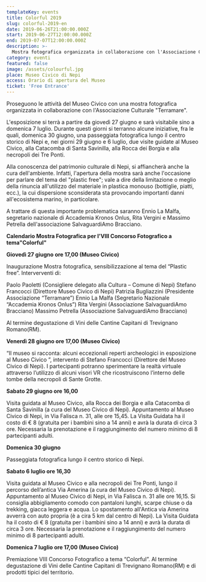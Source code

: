 ```yaml
---
templateKey: events
title: Colorful 2019
slug: colorful-2019-en
date: 2019-06-26T21:00:00.000Z
start: 2019-06-27T12:00:00.000Z
end: 2019-07-07T12:00:00.000Z
description: >-
  Mostra fotografica organizzata in collaborazione con l'Associazione Culturale Terramare. Passeggiata fotografica e visite guidate al Museo, alle Catacombe di Santa Savinilla ed alla Rocca dei Borgia
category: eventi
featured: false
image: /assets/colourful.jpg
place: Museo Civico di Nepi
access: Orario di apertura del Museo
ticket: 'Free Entrance'
---
```

Proseguono le attività del Museo Civico con una mostra fotografica organizzata in collaborazione con l'Associazione Culturale "Terramare".

L'esposizione si terrà a partire da giovedì 27 giugno e sarà visitabile sino a domenica 7 luglio. Durante questi giorni si terranno alcune iniziative, fra le quali, domenica 30 giugno, una passeggiata fotografica lungo il centro storico di Nepi e, nei giorni 29 giugno e 6 luglio, due visite guidate al Museo Civico, alla Catacomba di Santa Savinilla, alla Rocca dei Borgia e alla necropoli dei Tre Ponti.

Alla conoscenza del patrimonio culturale di Nepi, si affiancherà anche la cura dell'ambiente. Infatti, l'apertura della mostra sarà anche l'occasione per parlare del tema del "plastic free"; vale a dire della limitazione o meglio della rinuncia all'utilizzo del materiale in plastica monouso (bottiglie, piatti, ecc.), la cui dispersione sconsiderata sta provocando importanti danni all'ecosistema marino, in particolare.

A trattare di questa importante problematica saranno Ennio La Malfa, segretario nazionale di Accademia Kronos Onlus, Rita Vergini e Massimo Petrella dell'associazione SalvaguardiAmo Bracciano.

**Calendario Mostra Fotografica per l'VIII Concorso Fotografico a tema"Colorful"**

**Giovedì 27 giugno ore 17,00 (Museo Civico)**

Inaugurazione Mostra fotografica, sensibilizzazione al tema del “Plastic free”.
Interverventi di:

Paolo Paoletti (Consigliere delegato alla Cultura – Comune di Nepi)
Stefano Francocci (Direttore Museo Civico di Nepi)
Patrizia Bugliazzini (Presidente Associazione “Terramare”)
Ennio La Malfa (Segretario Nazionale “Accademia Kronos Onlus”)
Rita Vergini (Associazione SalvaguardiAmo Bracciano)
Massimo Petrella (Associazione SalvaguardiAmo Bracciano)

Al termine degustazione di Vini delle Cantine Capitani di Trevignano Romano(RM).

**Venerdì 28 giugno ore 17,00 (Museo Civico)**

“Il museo si racconta: alcuni eccezionali reperti archeologici in esposizione al Museo Civico ”, intervento di Stefano Francocci (Direttore del Museo Civico di Nepi).
I partecipanti potranno sperimentare la realtà virtuale attraverso l’utilizzo di alcuni visori VR che ricostruiscono l’interno delle tombe della necropoli di Sante Grotte.

**Sabato 29 giugno ore 16,00**

Visita guidata al Museo Civico, alla Rocca dei Borgia e alla Catacomba di Santa Savinilla (a cura del Museo Civico di Nepi).
Appuntamento al Museo Civico di Nepi, in Via Falisca n. 31, alle ore 15,45.
La Visita Guidata ha il costo di € 8 (gratuita per i bambini sino a 14 anni) e avrà la durata di circa 3 ore. Necessaria la prenotazione e il raggiungimento del numero minimo di 8 partecipanti adulti.

**Domenica 30 giugno**

Passeggiata fotografica lungo il centro storico di Nepi.

**Sabato 6 luglio ore 16,30**

Visita guidata al Museo Civico e alla necropoli dei Tre Ponti, lungo il percorso dell’antica Via Amerina (a cura del Museo Civico di Nepi).
Appuntamento al Museo Civico di Nepi, in Via Falisca n. 31 alle ore 16,15. Si consiglia abbigliamento comodo con pantaloni lunghi, scarpe chiuse o da trekking, giacca leggera e acqua. Lo spostamento all'Antica via Amerina avverrà con auto propria (è a cira 5 km dal centro di Nepi).
La Visita Guidata ha il costo di € 8 (gratuita per i bambini sino a 14 anni) e avrà la durata di circa 3 ore. Necessaria la prenotazione e il raggiungimento del numero minimo di 8 partecipanti adulti.

**Domenica 7 luglio ore 17,00 (Museo Civico)**

Premiazione VIII Concorso Fotografico a tema “Colorful”.
Al termine degustazione di Vini delle Cantine Capitani di Trevignano Romano(RM) e di prodotti tipici del territorio.

